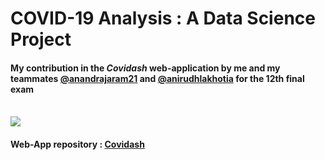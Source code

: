 # COVID-19 Analysis : A Data Science Project

#### My contribution in the _Covidash_ web-application by me and my teammates [@anandrajaram21](https://github.com/anandrajaram21) and [@anirudhlakhotia](https://github.com/anirudhlakhotia) for the 12th final exam
<br>
<a href = "https://colab.research.google.com/drive/12SBxJ_N1TLJgc6pZVy9G-vgZY3k2w_Aa?usp=sharing">
<img src='https://img.shields.io/static/v1?label=View%20presentation%20on&message=google%20colab&color=ffa31a&style=for-the-badge' />
</a> 

#### Web-App repository : **[Covidash](https://github.com/anandrajaram21/covidash)** 
